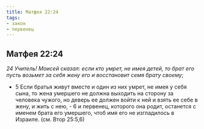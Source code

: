 ```yaml
---
title: Матфея 22:24
tags: 
- закон
- первенец
---
```


## Матфея 22:24

*24 Учитель! Моисей сказал: если кто умрет, не имея детей, то брат его пусть возьмет за себя жену его и восстановит семя брату своему;*

- 5 Если братья живут вместе и один из них умрет, не имея у себя сына, то жена умершего не должна выходить на сторону за человека чужого, но деверь ее должен войти к ней и взять ее себе в жену, и жить с нею, - 6 и первенец, которого она родит, останется с именем брата его умершего, чтоб имя его не изгладилось в Израиле. (см. Втор 25:5,6)